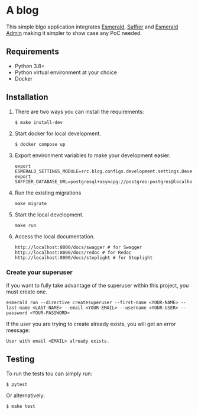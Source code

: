 # A blog

This simple blgo application integrates [Esmerald][esmerald], [Saffier][saffier] and
[Esmerald Admin][esmerald_admin] making it simpler to show case any PoC needed.

## Requirements

* Python 3.8+
* Python virtual environment at your choice
* Docker

## Installation

1. There are two ways you can install the requirements:

    ```shell
    $ make install-dev
    ```
2. Start docker for local development.

   ```shell
   $ docker compose up
   ```
3. Export environment variables to make your development easier.

    ```shell
    export ESMERALD_SETTINGS_MODULE=src.blog.configs.development.settings.DevelopmentAppSettings
    export SAFFIER_DATABASE_URL=postgresql+asyncpg://postgres:postgres@localhost:5432/blog
    ```
4. Run the existing migrations

    ```shell
    make migrate
    ```
5. Start the local development.
   
    ```shell
    make run
    ```
6. Access the local documentation.

    ```shell
    http://localhost:8000/docs/swagger # for Swagger
    http://localhost:8000/docs/redoc # for Redoc
    http://localhost:8000/docs/stoplight # for Stoplight
    ```

### Create your superuser

If you want to fully take advantage of the superuser within this project, you must create one.

```shell
esmerald run --directive createsuperuser --first-name <YOUR-NAME> --last-name <LAST-NAME> --email <YOUR-EMAIL> --username <YOUR-USER> --password <YOUR-PASSWORD>
```

If the user you are trying to create already exists, you will get an error message:

```shell
User with email <EMAIL> already exists.
```

## Testing

To run the tests tou can simply run:

```shell
$ pytest
```

Or alternatively:

```shell
$ make test
```

[esmerald]: https://esmerald.dev
[saffier]: https://saffier.tarsild.io
[esmerald_admin]: https://esmerald-admin.tarsild.io
